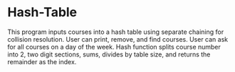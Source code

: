 # Hash-Table
This program inputs courses into a hash table using separate  chaining for collision resolution. User can print, remove, and find courses.  User can ask for all courses on a day of the week. Hash function splits  course number into 2, two digit sections, sums, divides by table size, and returns the remainder as the index.
